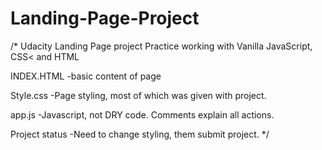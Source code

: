 # Landing-Page-Project
/*
Udacity Landing Page project
Practice working with Vanilla JavaScript, CSS< and HTML

INDEX.HTML
-basic content of page

Style.css
-Page styling, most of which was given with project.

app.js
-Javascript, not DRY code. Comments explain all actions.

Project status
-Need to change styling, them submit project.
*/
